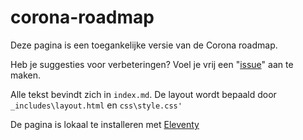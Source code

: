 # corona-roadmap

Deze pagina is een toegankelijke versie van de Corona roadmap.

Heb je suggesties voor verbeteringen? Voel je vrij een "[issue](https://github.com/erikkroes/corona-roadmap/issues)" aan te maken.

Alle tekst bevindt zich in `index.md`.
De layout wordt bepaald door `_includes\layout.html` en `css\style.css'`

De pagina is lokaal te installeren met [Eleventy](https://www.11ty.dev/)
